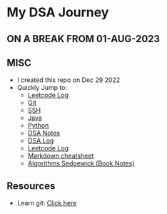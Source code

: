 # My DSA Journey

## ON A BREAK FROM 01-AUG-2023

## MISC

- I created this repo on Dec 29 2022
- Quickly Jump to:
  - [Leetcode Log](leetcode.md)
  - [Git](misc/git.md)
  - [SSH](misc/ssh.md)
  - [Java](dsa/JavaConcepts.md)
  - [Python](python/readme.md)
  - [DSA Notes](dsa/)
  - [DSA Log](dsa-log.md)
  - [Leetcode Log](leetcode.md)
  - [Markdown cheatsheet](misc/markdown%20cheatsheet.jpeg)
  - [Algorithms Sedgewick (Book Notes)](dsa/algos-book/)

## Resources

- Learn git: [Click here](https://learngitbranching.js.org/)
